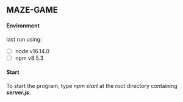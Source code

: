 ## MAZE-GAME

#### Environment

last run using:

-   [ ] node v16.14.0
-   [ ] npm v8.5.3

#### Start

To start the program, type _npm start_ at the root directory containing **_server.js_**.
